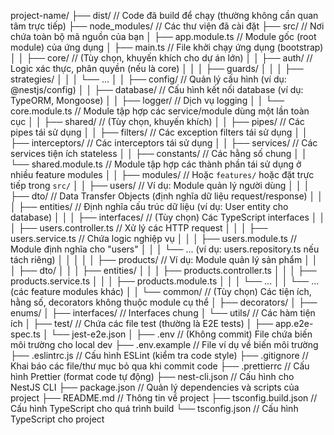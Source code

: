 project-name/
├── dist/                     // Code đã build để chạy (thường không cần quan tâm trực tiếp)
├── node_modules/             // Các thư viện đã cài đặt
├── src/                      // Nơi chứa toàn bộ mã nguồn của bạn
│   ├── app.module.ts         // Module gốc (root module) của ứng dụng
│   ├── main.ts               // File khởi chạy ứng dụng (bootstrap)
│
│   ├── core/                 // (Tùy chọn, khuyến khích cho dự án lớn)
│   │   ├── auth/             // Logic xác thực, phân quyền (nếu là core)
│   │   │   ├── guards/
│   │   │   ├── strategies/
│   │   │   └── ...
│   │   ├── config/           // Quản lý cấu hình (ví dụ: @nestjs/config)
│   │   ├── database/         // Cấu hình kết nối database (ví dụ: TypeORM, Mongoose)
│   │   ├── logger/           // Dịch vụ logging
│   │   └── core.module.ts    // Module tập hợp các service/module dùng một lần toàn cục
│
│   ├── shared/               // (Tùy chọn, khuyến khích)
│   │   ├── pipes/            // Các pipes tái sử dụng
│   │   ├── filters/          // Các exception filters tái sử dụng
│   │   ├── interceptors/     // Các interceptors tái sử dụng
│   │   ├── services/         // Các services tiện ích stateless
│   │   ├── constants/        // Các hằng số chung
│   │   └── shared.module.ts  // Module tập hợp các thành phần tái sử dụng ở nhiều feature modules
│
│   ├── modules/              // Hoặc `features/` hoặc đặt trực tiếp trong `src/`
│   │   ├── users/            // Ví dụ: Module quản lý người dùng
│   │   │   ├── dto/          // Data Transfer Objects (định nghĩa dữ liệu request/response)
│   │   │   ├── entities/     // Định nghĩa cấu trúc dữ liệu (ví dụ: User entity cho database)
│   │   │   ├── interfaces/   // (Tùy chọn) Các TypeScript interfaces
│   │   │   ├── users.controller.ts // Xử lý các HTTP request
│   │   │   ├── users.service.ts    // Chứa logic nghiệp vụ
│   │   │   ├── users.module.ts     // Module định nghĩa cho "users"
│   │   │   └── ... (ví dụ: users.repository.ts nếu tách riêng)
│   │   │
│   │   ├── products/         // Ví dụ: Module quản lý sản phẩm
│   │   │   ├── dto/
│   │   │   ├── entities/
│   │   │   ├── products.controller.ts
│   │   │   ├── products.service.ts
│   │   │   ├── products.module.ts
│   │   │   └── ...
│   │   └── ... (các feature modules khác)
│
│   └── common/               // (Tùy chọn) Các tiện ích, hằng số, decorators không thuộc module cụ thể
│       ├── decorators/
│       ├── enums/
│       ├── interfaces/       // Interfaces chung
│       └── utils/            // Các hàm tiện ích
│
├── test/                     // Chứa các file test (thường là E2E tests)
│   ├── app.e2e-spec.ts
│   └── jest-e2e.json
│
├── .env                      // (Không commit) File chứa biến môi trường cho local dev
├── .env.example              // File ví dụ về biến môi trường
├── .eslintrc.js              // Cấu hình ESLint (kiểm tra code style)
├── .gitignore                // Khai báo các file/thư mục bỏ qua khi commit code
├── .prettierrc               // Cấu hình Prettier (format code tự động)
├── nest-cli.json             // Cấu hình cho NestJS CLI
├── package.json              // Quản lý dependencies và scripts của project
├── README.md                 // Thông tin về project
├── tsconfig.build.json       // Cấu hình TypeScript cho quá trình build
└── tsconfig.json             // Cấu hình TypeScript cho project